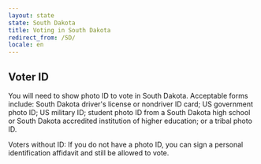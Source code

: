 ```yaml
---
layout: state
state: South Dakota
title: Voting in South Dakota
redirect_from: /SD/
locale: en
---
```


## Voter ID

You will need to show photo ID to vote in South Dakota. Acceptable forms include: South Dakota driver's license or nondriver ID card; US government photo ID; US military ID; student photo ID from a South Dakota high school or South Dakota accredited institution of higher education; or a tribal photo ID.

Voters without ID: If you do not have a photo ID, you can sign a personal identification affidavit and still be allowed to vote.
